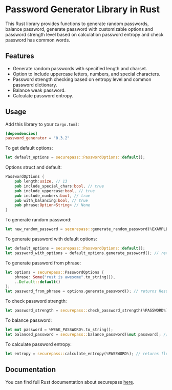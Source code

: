 # Password Generator Library in Rust

This Rust library provides functions to generate random passwords, balance password, generate password with customizable options and password strength level based on calculation password entropy and check password has common words.

## Features

- Generate random passwords with specified length and charset.
- Option to include uppercase letters, numbers, and special characters.
- Password strength checking based on entropy level and common password dictionary.
- Balance weak password.
- Calculate password entropy.

## Usage

Add this library to your `Cargo.toml`:

```toml
[dependencies]
password_generator = "0.3.2"
```

To get default options:

```rs
let default_options = securepass::PasswordOptions::default();

```

Options struct and default:

```rs
PasswordOptions {
    pub length:usize, // 13
    pub include_special_chars:bool, // true
    pub include_uppercase:bool, // true
    pub include_numbers:bool, // true
    pub with_balancing:bool, // true
    pub phrase:Option<String> // None
}
```

To generate random password:

```rs
let new_random_password = securepass::generate_random_password(%EXAMPLE_CHARSET%, %LENGTH%); // returns String
```

To generate password with default options:

```rs
let default_options = securepass::PasswordOptions::default();
let password_with_options = default_options.generate_password(); // returns Result<String, String>
```

To generate password from phrase:

```rs
let options = securepass::PasswordOptions {
    phrase: Some("rust is awesome".to_string()),
    ..Default::default()
};
let password_from_phrase = options.generate_password(); // returns Result<String, String>
```

To check password strength:

```rs
let password_strength = securepass::check_password_strength(%PASSWORD%); // returns PasswordStrength enum
```

To balance password:

```rs
let mut password = %WEAK_PASSWORD%.to_string();
let balanced_password = securepass::balance_password(&mut password); // returns String
```

To calculate password entropy:

```rs
let entropy = securepass::calculate_entropy(%PASSWORD%); // returns float
```

## Documentation

You can find full Rust documentation about securepass [here](https://docs.rs/securepass/latest/securepass/).

